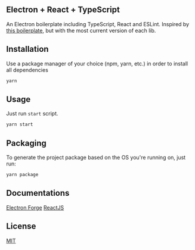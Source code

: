 ## Electron + React + TypeScript

An Electron boilerplate including TypeScript, React and ESLint. Inspired by [this boilerplate](https://github.com/diego3g/electron-typescript-react), but with the most current version of each lib.

## Installation

Use a package manager of your choice (npm, yarn, etc.) in order to install all dependencies

```bash
yarn
```

## Usage

Just run `start` script.

```bash
yarn start
```

## Packaging

To generate the project package based on the OS you're running on, just run:

```bash
yarn package
```

## Documentations

[Electron Forge](https://www.electronforge.io/)
[ReactJS](https://react.dev/learn)

## License

[MIT](https://choosealicense.com/licenses/mit/)
